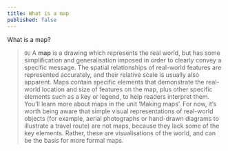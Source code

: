 ```yaml
---
title: What is a map
published: false
---
```


What is a map?



> ```OU``` A **map** is a drawing which represents the real world, but has some
simplification and generalisation imposed in order to clearly convey a
specific message. The spatial relationships of real-world features are
represented accurately, and their relative scale is usually also
apparent. Maps contain specific elements that demonstrate the real-world
location and size of features on the map, plus other specific elements
such as a key or legend, to help readers interpret them. You’ll learn
more about maps in the unit ‘Making maps’. For now, it’s worth being
aware that simple visual representations of real-world objects (for
example, aerial photographs or hand-drawn diagrams to illustrate a
travel route) are not maps, because they lack some of the key elements.
Rather, these are visualisations of the world, and can be the basis for
more formal maps.